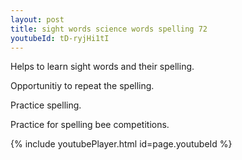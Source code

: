```yaml
---
layout: post
title: sight words science words spelling 72
youtubeId: tD-ryjHi1tI
---
```

 
 
Helps to learn sight words and their spelling.

Opportunitiy to repeat the spelling. 

Practice spelling. 
 
Practice for spelling bee competitions. 
 
{% include youtubePlayer.html id=page.youtubeId %}
 
 
